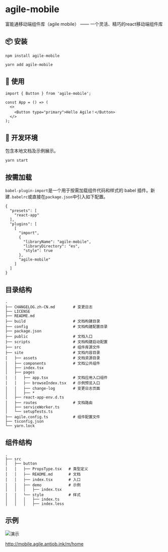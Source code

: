 <!--
 * @Descripttion: 
 * @Author: qingzi.wang
 * @Date: 2020-09-01 10:52:44
 -->
# agile-mobile

富能通移动端组件库（agile mobile） —— 一个灵活、精巧的react移动端组件库

## 📦 安装

```
npm install agile-mobile
```
```
yarn add agile-mobile
```

## 🔨 使用

```
import { Button } from 'agile-mobile';

const App = () => (
  <>
    <Button type="primary">Hello Agile！</Button>
  </>
);
```

## 💄 开发环境

包含本地文档及示例展示。

```
yarn start
```

## 按需加载
`babel-plugin-import`是一个用于按需加载组件代码和样式的 babel 插件。新建`.babelrc`或直接在`package.json`中引入如下配置。
```
{
  "presets": [
    "react-app"
  ],
  "plugins": [
    [
      "import",
      {
        "libraryName": "agile-mobile",
        "libraryDirectory": "es",
        "style": true
      },
      "agile-mobile"
    ]
  ]
}
```

## 目录结构

```
.
├── CHANGELOG.zh-CN.md        # 变更日志
├── LICENSE
├── README.md
├── build                     # 文档构建目录
├── config                    # 文档构建配置目录
├── package.json
├── public                    # 文档入口
├── scripts                   # 文档构建启动配置
├── src                       # 组件库源文件
├── site                      # 文档内容目录
│   ├── assets                # 文档资源目录
│   ├── components            # 文档公共组件
│   ├── index.tsx
│   ├── pages
│   │   ├── app.tsx           # 文档应用入口组件
│   │   ├── browseIndex.tsx   # 示例预览入口
│   │   ├── change-log        # 变更日志页面
│   │   ├── *
│   ├── react-app-env.d.ts
│   ├── routes                # 文档路由
│   ├── serviceWorker.ts
│   └── setupTests.ts
├── agile.config.ts           # 组件配置文件
├── tsconfig.json
└── yarn.lock
```

## 组件结构
```
.
├── src
│   ├── button
│   │   ├── PropsType.tsx   # 类型定义
│   │   ├── README.md       # 文档
│   │   ├── index.tsx       # 入口
│   │   ├── demo            # 示例
│   │   │   ├── index.tsx
│   │   └── style           # 样式
│   │   │   ├── index.ts
│   │   │   ├── index.less
```

## 示例

![演示](http://docs.antjob.ink/agile-ui/qr-demo.png)

http://mobile.agile.antjob.ink/m/home

<!--
## 其他

```

Markdown转HTML使用了
markdown-it
html-loader
@dking/markdown-webpack-loader

```
-->